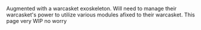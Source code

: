 Augmented with a warcasket exoskeleton. Will need to manage their warcasket's power to utilize various modules afixed to their warcasket. This page very WIP no worry
